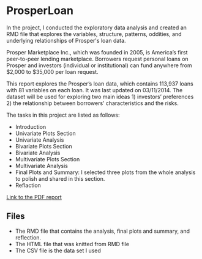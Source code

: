 # ProsperLoan

In the project, I conducted the exploratory data analysis and created an RMD file that explores the variables, structure, patterns, oddities, and underlying relationships of Prosper's loan data.

Prosper Marketplace Inc., which was founded in 2005, is America’s first peer-to-peer lending marketplace. Borrowers request personal loans on Prosper and investors (individual or institutional) can fund anywhere from $2,000 to $35,000 per loan request.

This report explores the Prosper’s loan data, which contains 113,937 loans with 81 variables on each loan. It was last updated on 03/11/2014. The dataset will be used for exploring two main ideas 1) investors’ preferences 2) the relationship between borrowers’ characteristics and the risks.

The tasks in this project are listed as follows:

* Introduction
* Univariate Plots Section
* Univariate Analysis
* Bivariate Plots Section
* Bivariate Analysis
* Multivariate Plots Section
* Multivariate Analysis
* Final Plots and Summary: I selected three plots from the whole analysis to polish and shared in this section.
* Reflaction 

[Link to the PDF report](https://github.com/EntingHsiao/ProsperLoan/blob/master/prosperprojectforgithub.pdf)


## Files

* The RMD file that contains the analysis, final plots and summary, and reflection. 
* The HTML file that was knitted from RMD file
* The CSV file is the data set I used
